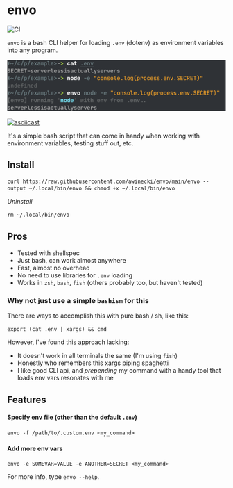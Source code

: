 # envo

![CI](https://github.com/awinecki/envo/workflows/CI/badge.svg?branch=main)



`envo` is a bash CLI helper for loading `.env` (dotenv) as environment variables into any program.

![screenshot](screenshot.png)

[![asciicast](https://asciinema.org/a/Tn95ATBxcSx0srPFg6mccPCPo.svg)](https://asciinema.org/a/Tn95ATBxcSx0srPFg6mccPCPo)



It's a simple bash script that can come in handy when working with environment variables, testing stuff out, etc.

## Install

```
curl https://raw.githubusercontent.com/awinecki/envo/main/envo --output ~/.local/bin/envo && chmod +x ~/.local/bin/envo
```

*Uninstall*

```
rm ~/.local/bin/envo
```



## Pros

- Tested with shellspec
- Just bash, can work almost anywhere
- Fast, almost no overhead
- No need to use libraries for `.env` loading
- Works in `zsh`, `bash`, `fish` (others probably too, but haven't tested)



### Why not just use a simple `bashism` for this

There are ways to accomplish this with pure bash / sh, like this:

```
export (cat .env | xargs) && cmd
```

However, I've found this approach lacking:

- It doesn't work in all terminals the same (I'm using `fish`)
- Honestly who remembers this xargs piping spaghetti
- I like good CLI api, and *prepending* my command with a handy tool that loads env vars resonates with me



## Features

#### Specify env file (other than the default `.env`)

```
envo -f /path/to/.custom.env <my_command>
```

#### Add more env vars

```
envo -e SOMEVAR=VALUE -e ANOTHER=SECRET <my_command>
```

For more info, type `envo --help`.





